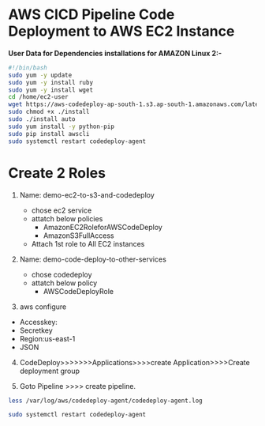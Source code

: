 # AWS CICD Pipeline Code Deployment to AWS EC2 Instance


<b>User Data for Dependencies installations for AMAZON Linux 2:-</b>
```bash
#!/bin/bash
sudo yum -y update
sudo yum -y install ruby
sudo yum -y install wget
cd /home/ec2-user
wget https://aws-codedeploy-ap-south-1.s3.ap-south-1.amazonaws.com/latest/install
sudo chmod +x ./install
sudo ./install auto
sudo yum install -y python-pip
sudo pip install awscli
sudo systemctl restart codedeploy-agent
```

# Create 2 Roles

1. Name: demo-ec2-to-s3-and-codedeploy
   - chose ec2 service
   - attatch below policies
       - AmazonEC2RoleforAWSCodeDeploy
       - AmazonS3FullAccess
   - Attach 1st role to All EC2 instances


2. Name: demo-code-deploy-to-other-services
   - chose codedeploy
   - attatch below policy
       - AWSCodeDeployRole

3. aws configure
  - Accesskey:
  - Secretkey
  - Region:us-east-1
  - JSON

4. CodeDeploy>>>>>>>Applications>>>>create Application>>>>Create deployment group

5. Goto Pipeline >>>> create pipeline.
```bash
less /var/log/aws/codedeploy-agent/codedeploy-agent.log
```
```bash
sudo systemctl restart codedeploy-agent
```

